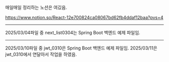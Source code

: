 매일매일 정리하는 노션은 여깄음.

https://www.notion.so/React-12e700824ca08067bd62fb4ddaf12baa?pvs=4

---------------------------------------------------------------------------------

2025/03/04파일 중 next_list0304는 Spring Boot 백엔드 예제 파일임.

---------------------------------------------------------------------------------

2025/03/10파일 중 jwt_0310은 Spring Boot 백엔드 예제 파일임.
2025/03/11은 jwt_0310에서 연달아서 작업을 하였음.
